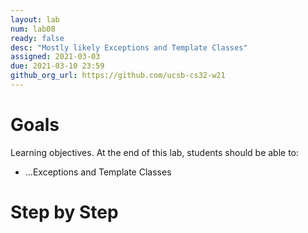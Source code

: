 ```yaml
---
layout: lab
num: lab08	
ready: false
desc: "Mostly likely Exceptions and Template Classes"
assigned: 2021-03-03
due: 2021-03-10 23:59
github_org_url: https://github.com/ucsb-cs32-w21
---
```


Goals
=====

Learning objectives. At the end of this lab, students should be able to:

-  ...Exceptions and Template Classes

Step by Step
============

